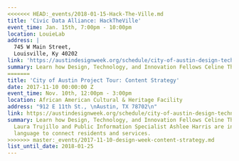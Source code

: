 ```yaml
---
<<<<<<< HEAD:_events/2018-01-15-Hack-The-Ville.md
title: 'Civic Data Alliance: HackTheVille'
event_time: Jan. 15th, 7:00pm - 10:00pm
location: LouieLab
address: |
  745 W Main Street,
  Louisville, Ky 40202
link: 'https://austindesignweek.org/schedule/city-of-austin-design-technology-innovation-fellows-project-tour'
summary: Learn how Design, Technology, and Innovation Fellows Celine Thibault and Laura Trujillo and Public Information Specialist Ashlee Harris are introducing people-oriented language to connect residents and services.
=======
title: 'City of Austin Project Tour: Content Strategy'
date: 2017-11-10 00:00:00 Z
event_time: Nov. 10th, 12:00pm - 3:00pm
location: African American Cultural & Heritage Facility
address: "912 E 11th St., \nAustin, TX 78702\n"
link: https://austindesignweek.org/schedule/city-of-austin-design-technology-innovation-fellows-project-tour
summary: Learn how Design, Technology, and Innovation Fellows Celine Thibault and
  Laura Trujillo and Public Information Specialist Ashlee Harris are introducing people-oriented
  language to connect residents and services.
>>>>>>> master:_events/2017-11-10-design-week-content-strategy.md
list_until_date: 2018-01-25
---
```

